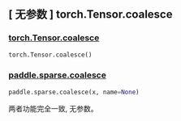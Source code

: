 ## [ 无参数 ] torch.Tensor.coalesce

### [torch.Tensor.coalesce](https://pytorch.org/docs/stable/generated/torch.Tensor.coalesce.html#torch-tensor-coalesce)

```python
torch.Tensor.coalesce()
```

### [paddle.sparse.coalesce](paddlepaddle.org.cn/documentation/docs/zh/api/paddle/Tensor_cn.html#chunk-chunks-axis-0-name-none)

```python
paddle.sparse.coalesce(x, name=None)
```

两者功能完全一致, 无参数。

